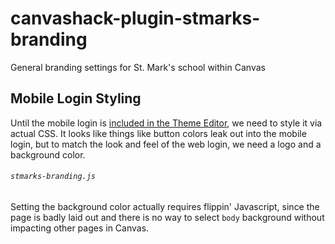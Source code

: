 # canvashack-plugin-stmarks-branding

General branding settings for St. Mark's school within Canvas

## Mobile Login Styling

Until the mobile login is [included in the Theme Editor](https://community.canvaslms.com/message/40630), we need to style it via actual CSS. It looks like things like button colors leak out into the mobile login, but to match the look and feel of the web login, we need a logo and a background color.

###### `stmarks-branding.js`
Setting the background color actually requires flippin' Javascript, since the page is badly laid out and there is no way to select `body` background without impacting other pages in Canvas.
